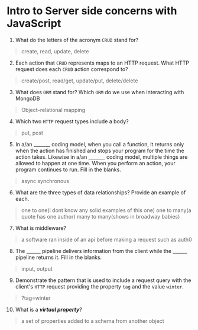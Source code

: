 # Intro to Server side concerns with JavaScript
01. What do the letters of the acronym `CRUD` stand for?

  > create, read, update, delete

02. Each action that `CRUD` represents maps to an HTTP request. What HTTP request does each `CRUD` action correspond to?

  > create/post, read/get, update/put, delete/delete

03. What does `ORM` stand for? Which `ORM` do we use when interacting with MongoDB

  > Object–relational mapping 

04. Which two `HTTP` request types include a body?

  > put, post

05. In a/an _______ coding model, when you call a function, it returns only when the action has finished and stops your program for the time the action takes. Likewise in a/an _______ coding model, multiple things are allowed to happen at one time. When you perform an action, your program continues to run.  Fill in the blanks.

  > async   synchronous

06. What are the three types of data relationships? Provide an example of each.

  > one to one(i dont know any solid examples of this one) one to many(a quote has one author) many to many(shows in broadway babies)

07. What is middleware?

  >a software ran inside of an api before making a request such as auth0

08. The ______ pipeline delivers information from the client while the ______ pipeline returns it. Fill in the blanks. 

  > input, output

09. Demonstrate the pattern that is used to include a request query with the client's `HTTP` request providing the property `tag` and the value `winter`.

  > ?tag=winter

10. What is a ***virtual property***?

  > a set of properties added to a schema from another object
